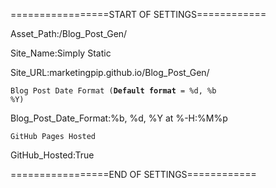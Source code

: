 =================START OF SETTINGS============

Asset_Path:/Blog_Post_Gen/

Site_Name:Simply Static

Site_URL:marketingpip.github.io/Blog_Post_Gen/

<code>Blog Post Date Format (**Default format** = %d, %b %Y) </code>

Blog_Post_Date_Format:%b, %d, %Y at %-H&#58;%M%p

<code>GitHub Pages Hosted</code>

GitHub_Hosted:True



=================END OF SETTINGS============
